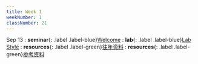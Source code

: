 ```yaml
---
title: Week 1
weekNumber: 1
classNumber: 21
---
```


Sep 13
: **seminar**{: .label .label-blue}[Welcome](/ICS-23-Fall/assets/class21/slides/Welcome.pptx)
  : **lab**{: .label .label-blue}[Lab Style](https://disk.pku.edu.cn/#/link/4218E4EF3EF4F124A26CE10628CB2FB2?gns=CD0FC23E48654B4E9A9BC9B61C43676F%2FCB48DE9DD4444BE9A51DFD82B8760FF4)
: **resources**{: .label .label-green}[往年资料](https://disk.pku.edu.cn/#/link/4218E4EF3EF4F124A26CE10628CB2FB2?gns=CD0FC23E48654B4E9A9BC9B61C43676F%2F322279DEF43E433AB715C3551404D065)
  : **resources**{: .label .label-green}[参考资料](https://disk.pku.edu.cn/#/link/4218E4EF3EF4F124A26CE10628CB2FB2?gns=CD0FC23E48654B4E9A9BC9B61C43676F%2F907C04BEA58644818A5F3DB061F53084)

